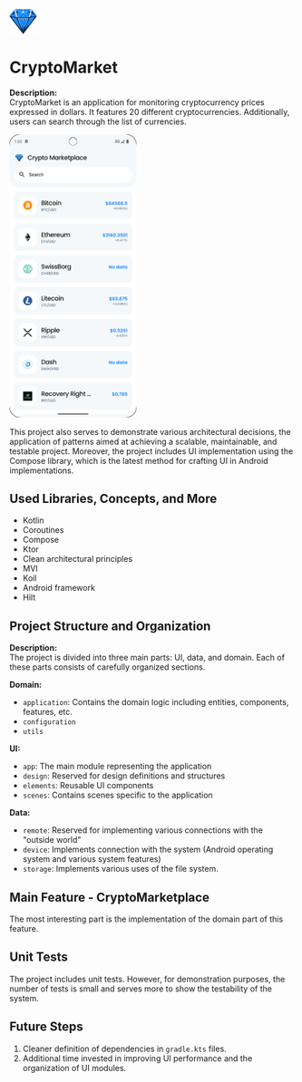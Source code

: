 ![CryptoMarket Logo](/assets/crypto-logo.png)

# CryptoMarket

**Description:**  
CryptoMarket is an application for monitoring cryptocurrency prices expressed in dollars. It features 20 different cryptocurrencies. Additionally, users can search through the list of currencies.

<img src="/assets/cryptomarket.png" width="224">

This project also serves to demonstrate various architectural decisions, the application of patterns aimed at achieving a scalable, maintainable, and testable project. Moreover, the project includes UI implementation using the Compose library, which is the latest method for crafting UI in Android implementations.

## Used Libraries, Concepts, and More

- Kotlin
- Coroutines
- Compose
- Ktor
- Clean architectural principles
- MVI
- Koil
- Android framework
- Hilt

## Project Structure and Organization

**Description:**  
The project is divided into three main parts: UI, data, and domain. Each of these parts consists of carefully organized sections.

**Domain:**
- `application`: Contains the domain logic including entities, components, features, etc.
- `configuration`
- `utils`

**UI:**
- `app`: The main module representing the application
- `design`: Reserved for design definitions and structures
- `elements`: Reusable UI components
- `scenes`: Contains scenes specific to the application

**Data:**
- `remote`: Reserved for implementing various connections with the "outside world"
- `device`: Implements connection with the system (Android operating system and various system features)
- `storage`: Implements various uses of the file system.

## Main Feature - CryptoMarketplace

The most interesting part is the implementation of the domain part of this feature.

## Unit Tests

The project includes unit tests. However, for demonstration purposes, the number of tests is small and serves more to show the testability of the system.

## Future Steps

1. Cleaner definition of dependencies in `gradle.kts` files.
2. Additional time invested in improving UI performance and the organization of UI modules.
